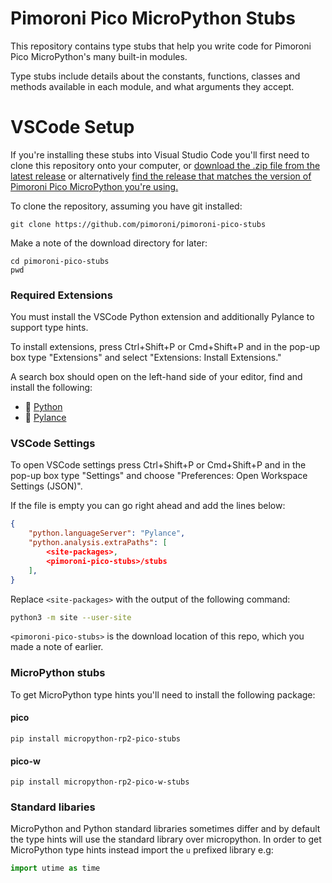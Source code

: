 # Pimoroni Pico MicroPython Stubs

This repository contains type stubs that help you write code for Pimoroni Pico MicroPython's many built-in modules.

Type stubs include details about the constants, functions, classes and methods available in each module, and what arguments they accept.

# VSCode Setup

If you're installing these stubs into Visual Studio Code you'll first need to clone this repository onto your computer, or [download the .zip file from the latest release](https://github.com/pimoroni/pimoroni-pico-stubs/releases/latest) or alternatively [find the release that matches the version of Pimoroni Pico MicroPython you're using.](https://github.com/pimoroni/pimoroni-pico-stubs/releases)

To clone the repository, assuming you have git installed:

```
git clone https://github.com/pimoroni/pimoroni-pico-stubs
```

Make a note of the download directory for later:

```
cd pimoroni-pico-stubs
pwd
```

### Required Extensions

You must install the VSCode Python extension and additionally Pylance to support type hints.

To install extensions, press Ctrl+Shift+P or Cmd+Shift+P and in the pop-up box type "Extensions" and select "Extensions: Install Extensions."

A search box should open on the left-hand side of your editor, find and install the following:

- :link: [Python](https://marketplace.visualstudio.com/items?itemName=ms-python.python)
- :link: [Pylance](https://marketplace.visualstudio.com/items?itemName=ms-python.vscode-pylance)

### VSCode Settings

To open VSCode settings press Ctrl+Shift+P or Cmd+Shift+P and in the pop-up box type "Settings" and choose "Preferences: Open Workspace Settings (JSON)".

If the file is empty you can go right ahead and add the lines below: 

```json
{
    "python.languageServer": "Pylance",
    "python.analysis.extraPaths": [
        <site-packages>,
        <pimoroni-pico-stubs>/stubs
    ],
}
```

Replace `<site-packages>` with the output of the following command:

```bash
python3 -m site --user-site
```

`<pimoroni-pico-stubs>` is the download location of this repo, which you made a note of earlier.

### MicroPython stubs

To get MicroPython type hints you'll need to install the following package:

#### pico

```
pip install micropython-rp2-pico-stubs
```

#### pico-w

```
pip install micropython-rp2-pico-w-stubs
```

### Standard libaries ###

MicroPython and Python standard libraries sometimes differ and by default the type hints will use the standard library over micropython. In order to get MicroPython type hints instead import the `u` prefixed library e.g:

```python
import utime as time
```

